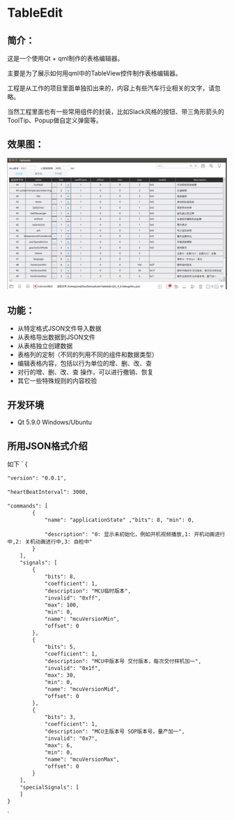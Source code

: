 # TableEdit


## 简介：

这是一个使用Qt + qml制作的表格编辑器。

主要是为了展示如何用qml中的TableView控件制作表格编辑器。

工程是从工作的项目里面单独扣出来的，内容上有些汽车行业相关的文字，请忽略。

当然工程里面也有一些常用组件的封装，比如Slack风格的按钮、带三角形箭头的ToolTip、Popup做自定义弹窗等。

## 效果图：

![Demo](Image/demo1.png)

## 功能：

* 从特定格式JSON文件导入数据
* 从表格导出数据到JSON文件
* 从表格独立创建数据
* 表格列的定制（不同的列用不同的组件和数据类型）
* 编辑表格内容，包括以行为单位的增、删、改、查
* 对行的增、删、改、查 操作，可以进行撤销、恢复
* 其它一些特殊规则的内容校验

## 开发环境

* Qt 5.9.0 Windows/Ubuntu

## 所用JSON格式介绍

如下
`
{

    "version": "0.0.1",

    "heartBeatInterval": 3000,
    
    "commands": [
            {
                "name": "applicationState" ,"bits": 8, "min": 0,
    
                "description": "0: 显示未初始化，例如开机视频播放,1: 开机动画进行中,2: 关机动画进行中,3: 自检中"
            }
        ],
        "signals": [
            {
                "bits": 8,
                "coefficient": 1,
                "description": "MCU临时版本",
                "invalid": "0xff",
                "max": 100,
                "min": 0,
                "name": "mcuVersionMin",
                "offset": 0
            },
            {
                "bits": 5,
                "coefficient": 1,
                "description": "MCU中版本号 交付版本，每次交付样机加一",
                "invalid": "0x1f",
                "max": 30,
                "min": 0,
                "name": "mcuVersionMid",
                "offset": 0
            },
            {
                "bits": 3,
                "coefficient": 1,
                "description": "MCU主版本号 SOP版本号，量产加一",
                "invalid": "0x7",
                "max": 6,
                "min": 0,
                "name": "mcuVersionMax",
                "offset": 0
            }
        ],
        "specialSignals": [
        ]
    }
`

